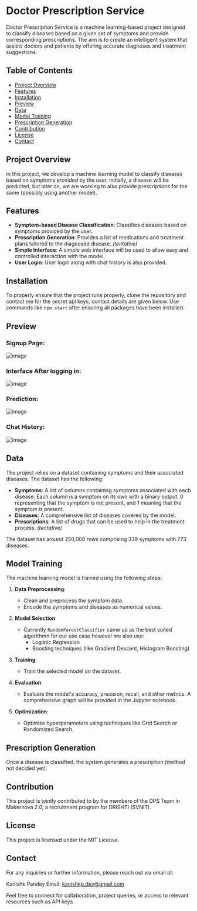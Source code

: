 # Doctor Prescription Service

Doctor Prescription Service is a machine learning-based project designed to classify diseases based on a given set of symptoms and provide corresponding prescriptions. The aim is to create an intelligent system that assists doctors and patients by offering accurate diagnoses and treatment suggestions.

## Table of Contents

- [Project Overview](#project-overview)
- [Features](#features)
- [Installation](#installation)
- [Preview](#preview)
- [Data](#data)
- [Model Training](#model-training)
- [Prescription Generation](#prescription-generation)
- [Contribution](#contribution)
- [License](#license)
- [Contact](#contact)

## Project Overview

In this project, we develop a machine learning model to classify diseases based on symptoms provided by the user. Initially, a disease will be predicted, but later on, we are working to also provide prescriptions for the same (possibly using another model).

## Features

- **Symptom-based Disease Classification**: Classifies diseases based on symptoms provided by the user.
- **Prescription Generation**: Provides a list of medications and treatment plans tailored to the diagnosed disease. _(tentative)_
- **Simple Interface**: A simple web interface will be used to allow easy and controlled interaction with the model.
- **User Login**: User login along with chat history is also provided.

## Installation

To properly ensure that the project runs properly, clone the repository and contact me for the secret api keys, contact details are given below. Use commands like `npm start` after ensuring all packages have been installed.

## Preview

### Signup Page:

![image](https://github.com/user-attachments/assets/7a68be3f-620a-4941-90f9-42f581d9915b)



### Interface After logging in:

![image](https://github.com/user-attachments/assets/47ceed2b-59b7-450d-94ea-f2e4728a1754)



### Prediction:

![image](https://github.com/user-attachments/assets/75759f64-9e08-4aab-a981-2d2fa4cb806b)



### Chat History:

![image](https://github.com/user-attachments/assets/7f4cfe75-3213-48fa-a574-6ea140362dbb)





## Data

The project relies on a dataset containing symptoms and their associated diseases. The dataset has the following:

- **Symptoms**: A list of columns containing symptoms associated with each disease. Each column is a symptom on its own with a binary output: 0 representing that the symptom is not present, and 1 meaning that the symptom is present.
- **Diseases**: A comprehensive list of diseases covered by the model.
- **Prescriptions**: A list of drugs that can be used to help in the treatment process. _(tentative)_

The dataset has around 250,000 rows comprising 339 symptoms with 773 diseases.

## Model Training

The machine learning model is trained using the following steps:

1. **Data Preprocessing**:
    - Clean and preprocess the symptom data.
    - Encode the symptoms and diseases as numerical values.
    
2. **Model Selection**:
    - Currently `RandomForestClassifier` came up as the best suited algorithmn for our use case however we also use:  
        - Logistic Regression
        - Boosting techniques (like Gradient Descent, Histogram Boosting)
    
3. **Training**:
    - Train the selected model on the dataset.
    
4. **Evaluation**:
    - Evaluate the model's accuracy, precision, recall, and other metrics. A comprehensive graph will be provided in the Jupyter notebook.

5. **Optimization**:
    - Optimize hyperparameters using techniques like Grid Search or Randomized Search.

## Prescription Generation

Once a disease is classified, the system generates a prescription (method not decided yet).

## Contribution

This project is jointly contributed to by the members of the DPS Team in Makernova 2.0, a recruitment program for DRISHTI (SVNIT).

## License

This project is licensed under the MIT License.

## Contact

For any inquiries or further information, please reach out via email at:

Kanishk Pandey
Email: kanishkp.dev@gmail.com

Feel free to connect for collaboration, project queries, or access to relevant resources such as API keys.
